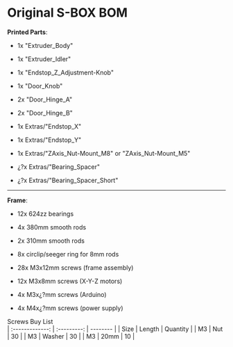 # Original S-BOX BOM

**Printed Parts**:

- 1x "Extruder_Body"

- 1x "Extruder_Idler"

- 1x "Endstop_Z_Adjustment-Knob"

- 1x "Door_Knob"

- 2x "Door_Hinge_A"

- 2x "Door_Hinge_B"

- 1x Extras/"Endstop_X"

- 1x Extras/"Endstop_Y"

- 1x Extras/"ZAxis_Nut-Mount_M8" or "ZAxis_Nut-Mount_M5"

- ¿?x Extras/"Bearing_Spacer"

- ¿?x Extras/"Bearing_Spacer_Short"

---

**Frame**:

- 12x 624zz bearings

- 4x 380mm smooth rods

- 2x 310mm smooth rods

- 8x circlip/seeger ring for 8mm rods

- 28x M3x12mm screws (frame assembly)

- 12x M3x8mm screws (X-Y-Z motors)

- 4x M3x¿?mm screws (Arduino)

- 4x M4x¿?mm screws (power supply)



Screws Buy List           
| :-------------: | :---------: | -------- |
|       Size      | Length      | Quantity |
| M3 | Nut | 30 |
| M3 | Washer | 30 |
| M3 | 20mm | 10 |
